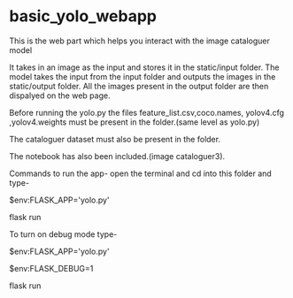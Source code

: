 # basic_yolo_webapp
This is the web part which helps you interact with the image cataloguer model

It takes in an image as the input and stores it in the static/input folder.
The model takes the input from the input folder and outputs the images in the static/output folder.
All the images present in the output folder are then dispalyed on the web page.

Before running the yolo.py the files feature_list.csv,coco.names, yolov4.cfg ,yolov4.weights must be present in the folder.(same level as yolo.py)

The cataloguer dataset must also be present in the folder.

The notebook has also been included.(image cataloguer3).

Commands to run the app-
open the terminal and cd into this folder and type-


$env:FLASK_APP='yolo.py'


flask run

To turn on debug mode type-


$env:FLASK_APP='yolo.py'


$env:FLASK_DEBUG=1


flask run

